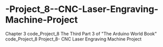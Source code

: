 # -Project_8--CNC-Laser-Engraving-Machine-Project
Chapter 3 code_Project_8 The Third Part 3 of "The Arduino World Book" code_Project_8  Project_8- CNC Laser Engraving Machine Project
